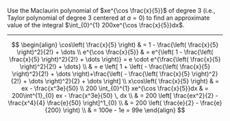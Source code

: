 Use the Maclaurin polynomial of $xe^{\cos \frac{x}{5}}$ of degree $3$ (i.e., Taylor polynomial of degree $3$ centered at $a=0$) to find an approximate value of the integral $\int_{0}^{1} 200xe^{\cos \frac{x}{5}}dx$.

---

$$
\begin{align}
\cos\left( \frac{x}{5} \right)  & = 1 - \frac{\left( \frac{x}{5} \right)^2}{2!} + \dots \\
e^{\cos \frac{x}{5}}  & = e^{\left( 1 - \frac{\left( \frac{x}{5} \right)^2}{2!} + \dots \right)} = e \cdot e^{\frac{\left( \frac{x}{5} \right)^2}{2!} + \dots}  \\
& = e \left[  1 + \left( - \frac{\left( \frac{x}{5} \right)^2}{2!} + \dots \right)+\frac{\left( - \frac{\left( \frac{x}{5} \right)^2}{2!} + \dots \right)^2}{2} + \dots  \right] \\
x\cos\left( \frac{x}{5} \right)  & = ex - \frac{x^3e}{50} \\
200 \int_{0}^{1} xe^{\cos \frac{x}{5}}dx  & = 200\int^{1}_{0} ex - \frac{x^3e}{50} \, dx \\
 & = 200 \left[ \frac{ex^2}{2} - \frac{x^4}{4} \frac{e}{50} \right]^1_{0} \\
 & = 200 \left( \frac{e}{2} - \frac{e}{200} \right) \\
 & = 100e - 1e = 99e
\end{align}
$$
